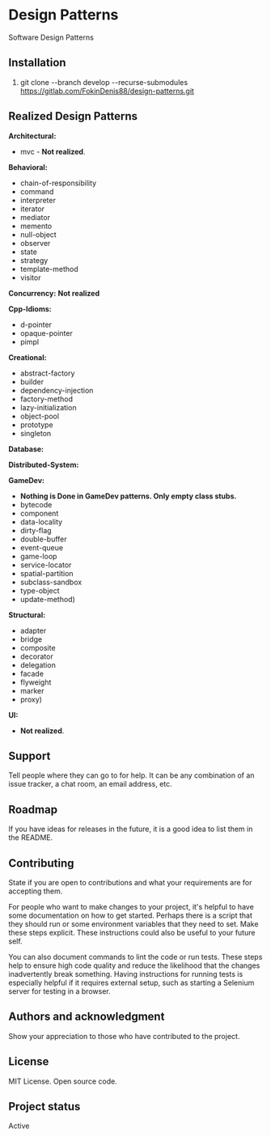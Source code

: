 # Design Patterns
Software Design Patterns

## Installation
1) git clone --branch develop --recurse-submodules https://gitlab.com/FokinDenis88/design-patterns.git

## Realized Design Patterns
**Architectural:**
* mvc - **Not realized**.

**Behavioral:**
* chain-of-responsibility
* command
* interpreter
* iterator
* mediator
* memento
* null-object
* observer
* state
* strategy
* template-method
* visitor

**Concurrency:**
**Not realized**

**Cpp-Idioms:**
* d-pointer
* opaque-pointer
* pimpl

**Creational:**
* abstract-factory
* builder
* dependency-injection
* factory-method
* lazy-initialization
* object-pool
* prototype
* singleton

**Database:**

**Distributed-System:**

**GameDev:**
* **Nothing is Done in GameDev patterns. Only empty class stubs.**
* bytecode
* component
* data-locality
* dirty-flag
* double-buffer
* event-queue
* game-loop
* service-locator
* spatial-partition
* subclass-sandbox
* type-object
* update-method)

**Structural:**
* adapter
* bridge
* composite
* decorator
* delegation
* facade
* flyweight
* marker
* proxy)

**UI:**
* **Not realized**.




## Support
Tell people where they can go to for help. It can be any combination of an issue tracker, a chat room, an email address, etc.

## Roadmap
If you have ideas for releases in the future, it is a good idea to list them in the README.

## Contributing
State if you are open to contributions and what your requirements are for accepting them.

For people who want to make changes to your project, it's helpful to have some documentation on how to get started. Perhaps there is a script that they should run or some environment variables that they need to set. Make these steps explicit. These instructions could also be useful to your future self.

You can also document commands to lint the code or run tests. These steps help to ensure high code quality and reduce the likelihood that the changes inadvertently break something. Having instructions for running tests is especially helpful if it requires external setup, such as starting a Selenium server for testing in a browser.

## Authors and acknowledgment
Show your appreciation to those who have contributed to the project.

## License
MIT License. Open source code.

## Project status
Active